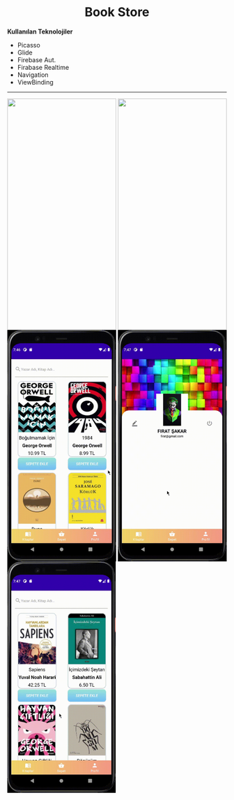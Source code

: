 <h1 align="center">Book Store</h1>

**Kullanılan Teknolojiler**

* Picasso
* Glide
* Firebase Aut.
* Firabase Realtime
* Navigation
* ViewBinding

---

<p>
<img align="left" src="https://github.com/FrtSkr/Android/blob/main/Java/GIF/Login.gif?raw=true" width="250" height="530" />
<img align="right" src="https://github.com/FrtSkr/Android/blob/main/Java/GIF/Home.gif?raw=true" width="250" height="530" />
</p>

<p>
<img align="left" src="https://github.com/FrtSkr/Android/blob/main/Java/GIF/Basket.gif?raw=true" width="250" height="530" />
<img align="right" src="https://github.com/FrtSkr/Android/blob/main/Java/GIF/Profile.gif?raw=true" width="250" height="530"  />
</p>

<p>
<img align="center" src="https://github.com/FrtSkr/Android/blob/main/Java/GIF/Search.gif?raw=true" width=width="250" height="530" />
</p>
